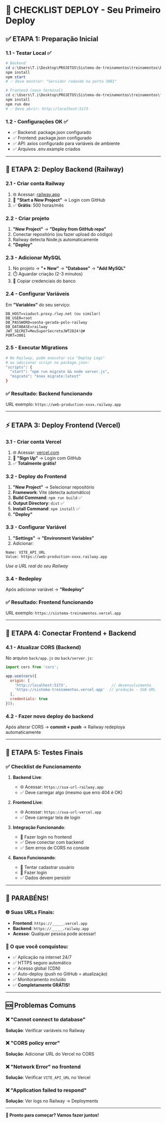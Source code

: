 # 🚀 CHECKLIST DEPLOY - Seu Primeiro Deploy

## ✅ ETAPA 1: Preparação Inicial

### 1.1 - Testar Local ✅
```powershell
# Backend
cd c:\Users\T.i\Desktop\PROJETOS\Sistema-de-treinamentos\treinamentos\back
npm install
npm start
# ✅ Deve mostrar: "Servidor rodando na porta 3001"

# Frontend (novo terminal)
cd c:\Users\T.i\Desktop\PROJETOS\Sistema-de-treinamentos\treinamentos\front
npm install  
npm run dev
# ✅ Deve abrir: http://localhost:5173
```

### 1.2 - Configurações OK ✅
- ✅ Backend: package.json configurado
- ✅ Frontend: package.json configurado  
- ✅ API: axios configurado para variáveis de ambiente
- ✅ Arquivos .env.example criados

---

## 🚂 ETAPA 2: Deploy Backend (Railway)

### 2.1 - Criar conta Railway
1. 🌐 Acessar: [railway.app](https://railway.app)
2. 🔑 **"Start a New Project"** → Login com GitHub
3. ✅ **Grátis**: 500 horas/mês

### 2.2 - Criar projeto
1. **"New Project"** → **"Deploy from GitHub repo"**
2. Conectar repositório (ou fazer upload do código)
3. Railway detecta Node.js automaticamente
4. **"Deploy"**

### 2.3 - Adicionar MySQL
1. No projeto → **"+ New"** → **"Database"** → **"Add MySQL"**
2. ⏱️ Aguardar criação (2-3 minutos)
3. 📝 Copiar credenciais do banco

### 2.4 - Configurar Variáveis
Em **"Variables"** do seu serviço:

```
DB_HOST=viaduct.proxy.rlwy.net (ou similar)
DB_USER=root
DB_PASSWORD=senha-gerada-pelo-railway
DB_DATABASE=railway  
JWT_SECRET=MeuSuperSecretoJWT2024!@#
PORT=3001
```

### 2.5 - Executar Migrations
```bash
# No Railway, pode executar via "Deploy Logs"
# ou adicionar script no package.json:
"scripts": {
  "start": "npm run migrate && node server.js",
  "migrate": "knex migrate:latest"
}
```

### ✅ Resultado: Backend funcionando
URL exemplo: `https://web-production-xxxx.railway.app`

---

## ⚡ ETAPA 3: Deploy Frontend (Vercel)

### 3.1 - Criar conta Vercel  
1. 🌐 Acessar: [vercel.com](https://vercel.com)
2. 🔑 **"Sign Up"** → Login com GitHub
3. ✅ **Totalmente grátis!**

### 3.2 - Deploy do Frontend
1. **"New Project"** → Selecionar repositório
2. **Framework**: Vite (detecta automático)
3. **Build Command**: `npm run build` ✅
4. **Output Directory**: `dist` ✅  
5. **Install Command**: `npm install` ✅
6. **"Deploy"**

### 3.3 - Configurar Variável
1. **"Settings"** → **"Environment Variables"**
2. Adicionar:
```
Name: VITE_API_URL
Value: https://web-production-xxxx.railway.app
```
*Use a URL real do seu Railway*

### 3.4 - Redeploy
Após adicionar variável → **"Redeploy"**

### ✅ Resultado: Frontend funcionando  
URL exemplo: `https://sistema-treinamentos.vercel.app`

---

## 🔧 ETAPA 4: Conectar Frontend + Backend

### 4.1 - Atualizar CORS (Backend)
No arquivo `back/app.js` ou `back/server.js`:

```javascript
import cors from 'cors';

app.use(cors({
  origin: [
    'http://localhost:5173',                    // desenvolvimento
    'https://sistema-treinamentos.vercel.app'  // produção - SUA URL
  ],
  credentials: true
}));
```

### 4.2 - Fazer novo deploy do backend
Após alterar CORS → **commit + push** → Railway redeploya automaticamente

---

## 🧪 ETAPA 5: Testes Finais

### ✅ Checklist de Funcionamento

1. **Backend Live**:
   - 🌐 Acessar: `https://sua-url-railway.app`
   - ✅ Deve carregar algo (mesmo que erro 404 é OK)

2. **Frontend Live**:  
   - 🌐 Acessar: `https://sua-url-vercel.app`
   - ✅ Deve carregar tela de login

3. **Integração Funcionando**:
   - 🔑 Fazer login no frontend
   - ✅ Deve conectar com backend
   - ✅ Sem erros de CORS no console

4. **Banco Funcionando**:
   - 👤 Tentar cadastrar usuário
   - 🔑 Fazer login
   - ✅ Dados devem persistir

---

## 🎉 PARABÉNS! 

### 🌐 Suas URLs Finais:
- **Frontend**: `https://_____.vercel.app`
- **Backend**: `https://_____.railway.app`  
- **Acesso**: Qualquer pessoa pode acessar!

### 📱 O que você conquistou:
- ✅ Aplicação na internet 24/7
- ✅ HTTPS seguro automático
- ✅ Acesso global (CDN)
- ✅ Auto-deploy (push no GitHub = atualização)
- ✅ Monitoramento incluído
- ✅ **Completamente GRÁTIS!**

---

## 🆘 Problemas Comuns

### ❌ "Cannot connect to database"
**Solução**: Verificar variáveis no Railway

### ❌ "CORS policy error"  
**Solução**: Adicionar URL do Vercel no CORS

### ❌ "Network Error" no frontend
**Solução**: Verificar `VITE_API_URL` no Vercel

### ❌ "Application failed to respond"
**Solução**: Ver logs no Railway → Deployments

---

**🚀 Pronto para começar? Vamos fazer juntos!**